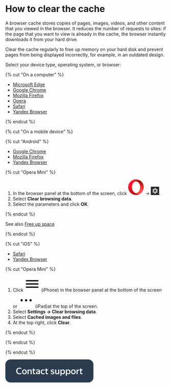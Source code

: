 # How to clear the cache

A browser cache stores copies of pages, images, videos, and other content that you viewed in the browser. It reduces the number of requests to sites: if the page that you want to view is already in the cache, the browser instantly downloads it from your hard drive.

Clear the cache regularly to free up memory on your hard disk and prevent pages from being displayed incorrectly, for example, in an outdated design.

Select your device type, operating system, or browser:

{% cut "On a computer" %}

  - [Microsoft Edge](https://support.microsoft.com/en-gb/microsoft-edge/view-and-delete-browser-history-in-microsoft-edge-00cf7943-a9e1-975a-a33d-ac10ce454ca4)
  - [Google Chrome](https://support.google.com/chrome/answer/2392709?hl=en-GB&co=GENIE.Platform)
  - [Mozilla Firefox](https://support.mozilla.org/en-US/kb/how-clear-firefox-cache)
  - [Opera](https://help.opera.com/en/latest/security-and-privacy/#clearBrowsingData)
  - [Safari](https://support.apple.com/en-euro/guide/safari/sfri47acf5d6/mac)
  - [Yandex Browser](https://yandex.com/support/browser/personal-data-protection/cache-memory.html#clearing-cache)

{% endcut %}

{% cut "On a mobile device" %}

{% cut "Android" %}

  - [Google Chrome](https://support.google.com/chrome/answer/2392709?hl=en-GB&co=GENIE.Platform%3DAndroid&oco=1)
  - [Mozilla Firefox](https://support.mozilla.org/en-US/kb/clear-your-browsing-history-and-other-personal-data)
  - [Yandex Browser](https://yandex.com/support/browser-mobile-android-phone/privacy/cash.html#clear)

{% cut "Opera Mini" %}

  1. In the browser panel at the bottom of the screen, click ![](../assets/usefull-tips/cache/opera/opera.svg) → ![](../assets/usefull-tips/cache/opera/opera-settings-android-tablet.png).
  2. Select **Clear browsing data**.
  3. Select the parameters and click **OK**.

{% endcut %}

  See also [Free up space](https://support.google.com/android/answer/7431795?hl=en)

{% endcut %}

{% cut "iOS" %}

  - [Safari](https://support.apple.com/en-us/HT201265)
  - [Yandex Browser](https://yandex.com/support/browser-mobile-iphone/privacy/cash.html)

{% cut "Opera Mini" %}

  1. Click ![](../assets/usefull-tips/cache/opera/menu-settings.svg) (iPhone) in the browser panel at the bottom of the screen or ![](../assets/usefull-tips/cache/opera/opera-settings-ipad.svg) (iPad)at the top of the screen.
  2. Select **Settings → Clear browsing data**.
  3. Select **Cached images and files**.
  4. At the top right, click **Clear**.

{% endcut %}

{% endcut %}

{% endcut %}

[![](../assets/buttons/contact-support.svg)](../troubleshooting/troubleshooting.md#not_working_properly)
